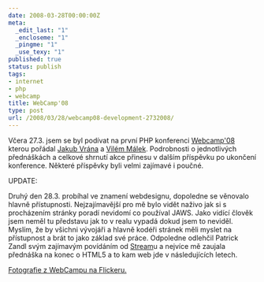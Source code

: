 ```yaml
---
date: 2008-03-28T00:00:00Z
meta:
  _edit_last: "1"
  _encloseme: "1"
  _pingme: "1"
  _use_texy: "1"
published: true
status: publish
tags:
- internet
- php
- webcamp
title: WebCamp'08
type: post
url: /2008/03/28/webcamp08-development-2732008/
---
```


Včera 27.3. jsem se byl podívat na první PHP konferenci <a href="http://www.webcamp.cz">Webcamp'08</a> kterou pořádal <a href="http://php.vrana.cz">Jakub Vrána</a> a <a href="http://interval.cz">Vilém Málek</a>. Podrobnosti o jednotlivých přednáškách a celkové shrnutí akce přinesu v dalším příspěvku po ukončení konference. Některé příspěvky byli velmi zajímavé i poučné.

UPDATE:

Druhý den 28.3. probíhal ve znamení webdesignu, dopoledne se věnovalo hlavně přístupnosti. Nejzajímavější pro mě bylo vidět naživo jak si s procházením stránky poradí nevidomí co používal JAWS. Jako vidící člověk jsem neměl tu představu jak to v realu vypadá dokud jsem to neviděl. Myslím, že by všichni vývojáři a hlavně kodéři stránek měli myslet na přístupnost a brát to jako základ své práce. Odpoledne odlehčil Patrick Zandl svým zajímavým povídáním od <a href="http://www.stream.cz">Stream</a>u a nejvíce mě zaujala přednáška na konec o HTML5 a to kam web jde v následujících letech.

<a href="http://www.flickr.com/photos/abtris/sets/72157604272771686/">Fotografie z WebCampu na Flickeru.</a>

